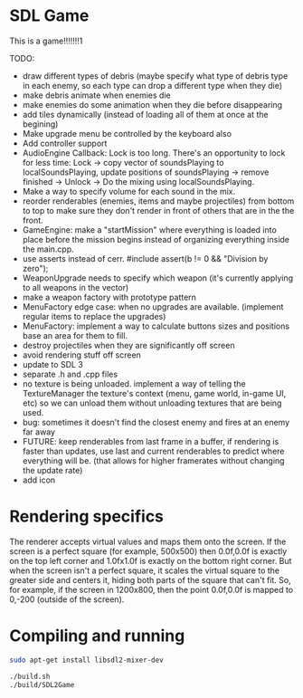 # SDL Game

This is a game!!!!!!!1

TODO:
- draw different types of debris (maybe specify what type of debris type in each enemy, so each type can drop a different type when they die)
- make debris animate when enemies die
- make enemies do some animation when they die before disappearing
- add tiles dynamically (instead of loading all of them at once at the begining)
- Make upgrade menu be controlled by the keyboard also
- Add controller support
- AudioEngine Callback: Lock is too long. There's an opportunity to lock for less time: Lock -> copy vector of soundsPlaying to localSoundsPlaying, update positions of soundsPlaying -> remove finished -> Unlock -> Do the mixing using localSoundsPlaying.
- Make a way to specify volume for each sound in the mix.
- reorder renderables (enemies, items and maybe projectiles) from bottom to top to make sure they don't render in front of others that are in the the front.
- GameEngine: make a "startMission" where everything is loaded into place before the mission begins instead of organizing everything inside the main.cpp.
- use asserts instead of cerr. #include <cassert> assert(b != 0 && "Division by zero");
- WeaponUpgrade needs to specify which weapon (it's currently applying to all weapons in the vector)
- make a weapon factory with prototype pattern
- MenuFactory edge case: when no upgrades are available. (implement regular items to replace the upgrades)
- MenuFactory: implement a way to calculate buttons sizes and positions base an area for them to fill.
- destroy projectiles when they are significantly off screen
- avoid rendering stuff off screen
- update to SDL 3
- separate .h and .cpp files
- no texture is being unloaded. implement a way of telling the TextureManager the texture's context (menu, game world, in-game UI, etc) so we can unload them without unloading textures that are being used.
- bug: sometimes it doesn't find the closest enemy and fires at an enemy far away
- FUTURE: keep renderables from last frame in a buffer, if rendering is faster than updates, use last and current renderables to predict where everything will be. (that allows for higher framerates without changing the update rate)
- add icon

# Rendering specifics

The renderer accepts virtual values and maps them onto the screen. If the screen is a perfect square (for example, 500x500) then 0.0f,0.0f is exactly on the top left corner and 1.0fx1.0f is exactly on the bottom right corner.
But when the screen isn't a perfect square, it scales the virtual square to the greater side and centers it, hiding both parts of the square that can't fit. So, for example, if the screen in 1200x800, then the point 0.0f,0.0f is mapped to 0,-200 (outside of the screen).

# Compiling and running

```bash
sudo apt-get install libsdl2-mixer-dev
```

```bash
./build.sh
./build/SDL2Game
```
